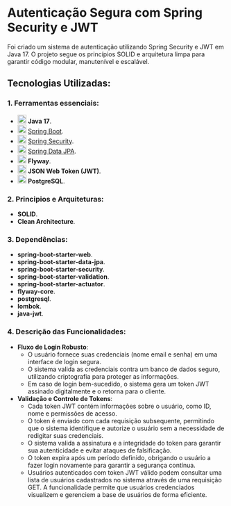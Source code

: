 # Autenticação Segura com Spring Security e JWT

 Foi criado um sistema de autenticação utilizando Spring Security e JWT em Java 17. O projeto segue os princípios SOLID e arquitetura limpa para garantir código modular, manutenível e escalável.  



 ## Tecnologias Utilizadas:
### 1. Ferramentas essenciais:
- <img height="20" src="https://raw.githubusercontent.com/jmnote/z-icons/master/svg/java.svg"> **Java 17**.
- <img height="20" src="https://img.icons8.com/?size=48&id=90519&format=png"> [Spring Boot](https://spring.io/projects/spring-boot).
- <img height="20" src="https://img.icons8.com/?size=48&id=90519&format=png"> [Spring Security](https://spring.io/projects/spring-security).
- <img height="20" src="https://img.icons8.com/?size=48&id=90519&format=png"> [Spring Data JPA](https://spring.io/projects/spring-data-jpa).
- <img height="20" src="https://img.icons8.com/?size=48&id=90519&format=png"> **Flyway**.
- <img height="20" src="https://jwt.io/img/pic_logo.svg"> **JSON Web Token (JWT)**.
- <img height="20" src="https://avatars.githubusercontent.com/u/113517144?s=280&v=4"> **PostgreSQL**.

### 2. Principios e Arquiteturas:
- **SOLID**.
- **Clean Architecture**.

### 3. Dependências:
- **spring-boot-starter-web**.
- **spring-boot-starter-data-jpa**.
- **spring-boot-starter-security**.
- **spring-boot-starter-validation**.
- **spring-boot-starter-actuator**.
- **flyway-core**.
- **postgresql**.
- **lombok**.
- **java-jwt**.

### 4. Descrição das Funcionalidades:
- **Fluxo de Login Robusto**:
  - O usuário fornece suas credenciais (nome email e senha) em uma interface de login segura.
  - O sistema valida as credenciais contra um banco de dados seguro, utilizando criptografia para proteger as informações.
  - Em caso de login bem-sucedido, o sistema gera um token JWT assinado digitalmente e o retorna para o cliente.
- **Validação e Controle de Tokens**:
  - Cada token JWT contém informações sobre o usuário, como ID, nome e permissões de acesso.
  - O token é enviado com cada requisição subsequente, permitindo que o sistema identifique e autorize o usuário sem a necessidade de redigitar suas credenciais.
  - O sistema valida a assinatura e a integridade do token para garantir sua autenticidade e evitar ataques de falsificação.
  - O token expira após um período definido, obrigando o usuário a fazer login novamente para garantir a segurança contínua.
  - Usuários autenticados com token JWT válido podem consultar uma lista de usuários cadastrados no sistema através de uma requisição GET. A funcionalidade permite que usuários credenciados visualizem e gerenciem a base de usuários de forma eficiente. 

